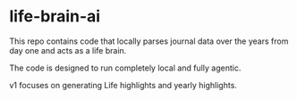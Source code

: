 # life-brain-ai
This repo contains code that locally parses journal data over the years from day one and acts as a life brain. 

The code is designed to run completely local and fully agentic. 

v1 focuses on generating Life highlights and yearly highlights. 